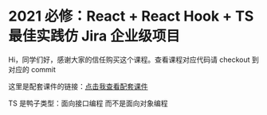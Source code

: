 # 2021 必修：React + React Hook + TS 最佳实践仿 Jira 企业级项目

Hi，同学们好，感谢大家的信任购买这个课程。查看课程对应代码请 checkout 到对应的 commit

这里是配套课件的链接：[点击我查看配套课件](https://www.notion.so/React-491ad0643476437cafde50bee4dde6ed)

TS 是鸭子类型：面向接口编程 而不是面向对象编程

